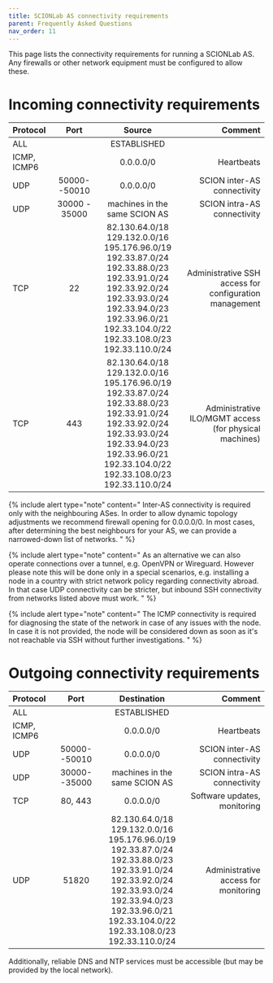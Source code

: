 ```yaml
---
title: SCIONLab AS connectivity requirements
parent: Frequently Asked Questions
nav_order: 11
---
```


This page lists the connectivity requirements for running a SCIONLab AS. Any firewalls or other network equipment must be configured to allow these.

# Incoming connectivity requirements

| Protocol       | Port         | Source        | Comment |
| :------------- | :----------: | :-----------: | -----------: |
| ALL            |              | ESTABLISHED   | |
| ICMP, ICMP6    |              | 0.0.0.0/0 | Heartbeats |
| UDP | 50000--50010 | 0.0.0.0/0 | SCION inter-AS connectivity |
| UDP | 30000 - 35000 | machines in the same SCION AS | SCION intra-AS connectivity |
| TCP | 22 | 82.130.64.0/18<br> 129.132.0.0/16<br> 195.176.96.0/19<br> 192.33.87.0/24<br> 192.33.88.0/23<br> 192.33.91.0/24<br> 192.33.92.0/24<br> 192.33.93.0/24<br> 192.33.94.0/23<br> 192.33.96.0/21<br> 192.33.104.0/22<br> 192.33.108.0/23<br> 192.33.110.0/24 | Administrative SSH access for configuration management |
| TCP | 443 | 82.130.64.0/18<br> 129.132.0.0/16<br> 195.176.96.0/19<br> 192.33.87.0/24<br> 192.33.88.0/23<br> 192.33.91.0/24<br> 192.33.92.0/24<br> 192.33.93.0/24<br> 192.33.94.0/23<br> 192.33.96.0/21<br> 192.33.104.0/22<br> 192.33.108.0/23<br> 192.33.110.0/24 | Administrative ILO/MGMT access (for physical machines) |

{% include alert type="note" content="
Inter-AS connectivity is required only with the neighbouring ASes. In order to allow dynamic topology adjustments we recommend firewall opening for 0.0.0.0/0. In most cases, after determining the best neighbours for your AS, we can provide a narrowed-down list of networks.
" %}

{% include alert type="note" content="
As an alternative we can also operate connections over a tunnel, e.g. OpenVPN or Wireguard. However please note this will be done only in a special scenarios, e.g. installing a node in a country with strict network policy regarding connectivity abroad. In that case UDP connectivity can be stricter, but inbound SSH connectivity from networks listed above must work.
" %}

{% include alert type="note" content="
The ICMP connectivity is required for diagnosing the state of the network in case of any issues with the node. In case it is not provided, the node will be considered down as soon as it's not reachable via SSH without further investigations.
" %}

# Outgoing connectivity requirements

| Protocol       | Port         | Destination   | Comment          |
| :------------- | :----------: | :-----------: | ---------------: |
| ALL            |              | ESTABLISHED   |                  |
| ICMP, ICMP6    |              | 0.0.0.0/0     | Heartbeats       |
| UDP            | 50000--50010 | 0.0.0.0/0 | SCION inter-AS connectivity |
| UDP            | 30000--35000 | machines in the same SCION AS | SCION intra-AS connectivity |
| TCP            | 80, 443      | 0.0.0.0/0     | Software updates, monitoring |
| UDP            | 51820        | 82.130.64.0/18<br> 129.132.0.0/16<br> 195.176.96.0/19<br> 192.33.87.0/24<br> 192.33.88.0/23<br> 192.33.91.0/24<br> 192.33.92.0/24<br> 192.33.93.0/24<br> 192.33.94.0/23<br> 192.33.96.0/21<br> 192.33.104.0/22<br> 192.33.108.0/23<br> 192.33.110.0/24 | Administrative access for monitoring |

Additionally, reliable DNS and NTP services must be accessible (but may be provided by the local network).
